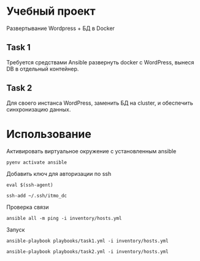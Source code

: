 # Учебный проект 

Развертывание Wordpress + БД в Docker

## Task 1

Требуется средствами Ansible развернуть docker с WordPress, вынеся DB в отдельный контейнер.

## Task 2

Для своего инстанса WordPress, заменить БД на cluster, и обеспечить синхронизацию данных.

# Использование

Активировать виртуальное окружение с установленным ansible

`pyenv activate ansible`

Добавить ключ для авторизации по ssh

`eval $(ssh-agent)`

`ssh-add ~/.ssh/itmo_dc`

Проверка связи

`ansible all -m ping -i inventory/hosts.yml`

Запуск

`ansible-playbook playbooks/task1.yml -i inventory/hosts.yml`

`ansible-playbook playbooks/task2.yml -i inventory/hosts.yml`